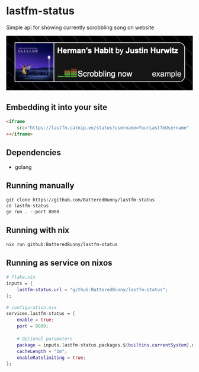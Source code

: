 # lastfm-status

Simple api for showing currently scrobbling song on website

![Example iframe usage](example.png)

## Embedding it into your site

```html
<iframe
    src="https://lastfm.catnip.ee/status?username=YourLastfmUsername"
></iframe>
```


## Dependencies
- golang

## Running manually
```
git clone https://github.com/BatteredBunny/lastfm-status
cd lastfm-status
go run . --port 8080
```

## Running with nix
```
nix run github:BatteredBunny/lastfm-status
```

## Running as service on nixos
```nix
# flake.nix
inputs = {
    lastfm-status.url = "github:BatteredBunny/lastfm-status";
};
```

```nix
# configuration.nix
services.lastfm-status = {
    enable = true;
    port = 8080;

    # Optional parameters
    package = inputs.lastfm-status.packages.${builtins.currentSystem}.default;
    cacheLength = "1m";
    enableRatelimiting = true;
};
```